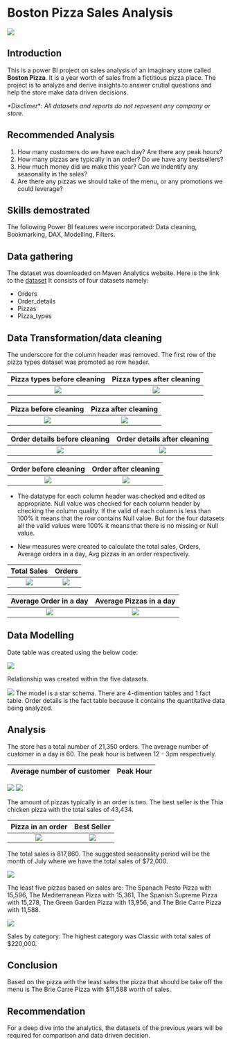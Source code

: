 # Boston Pizza Sales Analysis

![](Pizza.jpg)

## Introduction
This is a power BI project on sales analysis of an imaginary store called **Boston Pizza**. It is a year worth of sales from a fictitious pizza place. The project is to analyze and derive insights to answer crutial questions and help the store make data driven decisions.

_*Disclimer_*: _*All datasets and reports do not represent any company or store.*_

## Recommended Analysis
1.	How many customers do we have each day? Are there any peak hours?
2.	How many pizzas are typically in an order? Do we have any bestsellers?
3.	How much money did we make this year? Can we indentify any seasonality in the sales?
4. Are there any pizzas we should take of the menu, or any promotions we could leverage?

## Skills demostrated
The following Power BI features were incorporated: Data cleaning, Bookmarking, DAX, Modelling, Filters.

## Data gathering
The dataset was downloaded on Maven Analytics website. Here is the link to the [dataset](https://www.mavenanalytics.io/data-playground?dataStructure=2lXwWbWANQgI727tVx3DRC&search=pizza)
It consists of four datasets namely:
- Orders
- Order_details
- Pizzas
- Pizza_types

## Data Transformation/data cleaning
The underscore for the column header was removed. The first row of the pizza types dataset was promoted as row header.

Pizza types before cleaning            |          Pizza types after cleaning
:-------------------------------------:|:----------------------------------------:|
![](Pizza_types_b4_cleaning.png)       |  ![](Pizza_types_after_cleaning.png)

Pizza before cleaning                  |          Pizza after cleaning
:-------------------------------------:|:----------------------------------------:|
![](Pizza_b4_cleaning.png)             |   ![](Pizza_after_cleaning.png)

Order details before cleaning          |          Order details after cleaning
:-------------------------------------:|:------------------------------------------------:|
![](Order_details_b4_cleaning.png)     |   ![](Order_details_after_cleaning.png)

Order before cleaning                  |          Order after cleaning
:-------------------------------------:|:------------------------------------------------:|
![](Order_b4_cleaning.png)             |   ![](Order_after_cleaning.png)


- The datatype for each column header was checked and edited as appropriate. Null value was checked for each column header by checking the column quality. If the valid of each column is less than 100% it means that the row contains Null value. But for the four datasets all the valid values were 100% it means that there is no missing or Null value.

- New measures were created to calculate the total sales, Orders, Average orders in a day, Avg pizzas in an order respectively.

Total Sales                            |          Orders
:-------------------------------------:|:------------------------------------------------:|
![](Total_sales.png)                   |   ![](Orders.png)


Average Order in a day                      |          Average Pizzas in a day
:------------------------------------------:|:------------------------------------------------:|
![](Avg_Order_day.png)                      |   ![](Avg_Pizzas_Order.png)


## Data Modelling

Date table was created using the below code:

![](Date_table.png)

Relationship was created within the five datasets. 

![](Data_Model.png)
The model is a star schema. There are 4-dimention tables and 1 fact table. Order details is the fact table because it contains the quantitative data being analyzed.

## Analysis
The store has a total number of 21,350 orders.
The average number of customer in a day is 60.
The peak hour is between 12 - 3pm respectively.

Average number of customer             |          Peak Hour
:-------------------------------------:|:------------------------------------------------:|
![](Average_Order.png)                    ![](Time_slot.png)

The amount of pizzas typically in an order is two. The best seller is the Thia chicken pizza with the total sales of 43,434.

Pizza in an order                      |          Best Seller
:-------------------------------------:|:------------------------------------------------:|
![](pizza_no.png)                      |   ![](Top_5_pizzas.png)

The total sales is 817,860. The suggested seasonality period will be the month of July where we have the total sales of $72,000.

![](Sales_by_month_year.png)

The least five pizzas based on sales are: The Spanach Pesto Pizza with 15,596, The Mediterranean Pizza with 15,361, The Spanish Supreme Pizza with 15,278, The Green Garden Pizza with 13,956, and The Brie Carre Pizza with 11,588. 

![](Buttom_5_pizzas.png)

Sales by category:
The highest category was Classic with total sales of $220,000.

## Conclusion
Based on the pizza with the least sales the pizza that should be take off the menu is The Brie Carre Pizza with $11,588 worth of sales.

## Recommendation
For a deep dive into the analytics, the datasets of the previous years will be required for comparison and data driven decision.
